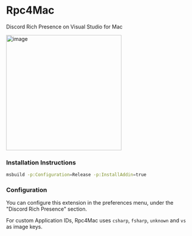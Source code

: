# Rpc4Mac

Discord Rich Presence on Visual Studio for Mac

<img width="312" alt="image" src="https://user-images.githubusercontent.com/27514983/79609575-fde7e580-80c4-11ea-94f6-72ed5d0cb320.png">

### Installation Instructions

```bash
msbuild -p:Configuration=Release -p:InstallAddin=true
```

### Configuration

You can configure this extension in the preferences menu, under the "Discord Rich Presence" section.

For custom Application IDs, Rpc4Mac uses `csharp`, `fsharp`, `unknown` and `vs` as image keys.